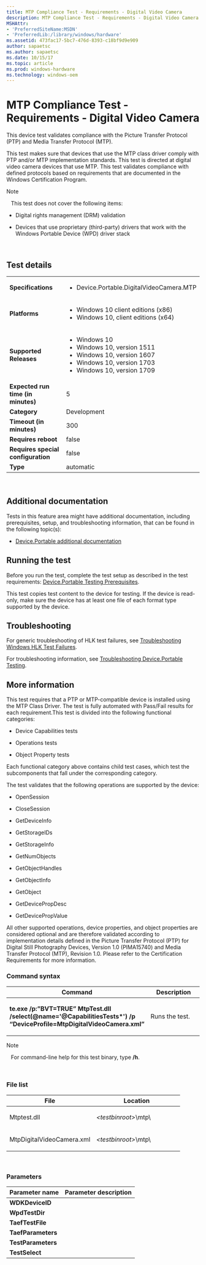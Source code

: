 ```yaml
---
title: MTP Compliance Test - Requirements - Digital Video Camera
description: MTP Compliance Test - Requirements - Digital Video Camera
MSHAttr:
- 'PreferredSiteName:MSDN'
- 'PreferredLib:/library/windows/hardware'
ms.assetid: 473fac17-5bc7-476d-8393-c18bf9d9e909
author: sapaetsc
ms.author: sapaetsc
ms.date: 10/15/17
ms.topic: article
ms.prod: windows-hardware
ms.technology: windows-oem
---
```


# <span id="p_hlk_test.afb2cb4d-8fa1-4bd5-a102-f8d964358e69"></span>MTP Compliance Test - Requirements - Digital Video Camera


This device test validates compliance with the Picture Transfer Protocol (PTP) and Media Transfer Protocol (MTP).

This test makes sure that devices that use the MTP class driver comply with PTP and/or MTP implementation standards. This test is directed at digital video camera devices that use MTP. This test validates compliance with defined protocols based on requirements that are documented in the Windows Certification Program.

>[!NOTE]
>  
This test does not cover the following items:

-   Digital rights management (DRM) validation

-   Devices that use proprietary (third-party) drivers that work with the Windows Portable Device (WPD) driver stack

 

## Test details
|||
|---|---|
| **Specifications**  | <ul><li>Device.Portable.DigitalVideoCamera.MTP</li></ul> |  
| **Platforms**   | <ul><li>Windows 10 client editions (x86)</li><li>Windows 10, client editions (x64)</li></ul> |
| **Supported Releases** | <ul><li>Windows 10</li><li>Windows 10, version 1511</li><li>Windows 10, version 1607</li><li>Windows 10, version 1703</li><li>Windows 10, version 1709</li></ul> |
|**Expected run time (in minutes)**| 5 |
|**Category**| Development |
|**Timeout (in minutes)**| 300 |
|**Requires reboot**| false |
|**Requires special configuration**| false |
|**Type**| automatic |

 

## <span id="Additional_documentation"></span><span id="additional_documentation"></span><span id="ADDITIONAL_DOCUMENTATION"></span>Additional documentation


Tests in this feature area might have additional documentation, including prerequisites, setup, and troubleshooting information, that can be found in the following topic(s):

-   [Device.Portable additional documentation](device-portable-additional-documentation.md)

## <span id="Running_the_test"></span><span id="running_the_test"></span><span id="RUNNING_THE_TEST"></span>Running the test


Before you run the test, complete the test setup as described in the test requirements: [Device.Portable Testing Prerequisites](deviceportable-testing-prerequisites.md).

This test copies test content to the device for testing. If the device is read-only, make sure the device has at least one file of each format type supported by the device.

## <span id="Troubleshooting"></span><span id="troubleshooting"></span><span id="TROUBLESHOOTING"></span>Troubleshooting


For generic troubleshooting of HLK test failures, see [Troubleshooting Windows HLK Test Failures](..\user\troubleshooting-windows-hlk-test-failures.md).

For troubleshooting information, see [Troubleshooting Device.Portable Testing](troubleshooting-deviceportable-testing.md).

## <span id="More_information"></span><span id="more_information"></span><span id="MORE_INFORMATION"></span>More information


This test requires that a PTP or MTP-compatible device is installed using the MTP Class Driver. The test is fully automated with Pass/Fail results for each requirement.This test is divided into the following functional categories:

-   Device Capabilities tests

-   Operations tests

-   Object Property tests

Each functional category above contains child test cases, which test the subcomponents that fall under the corresponding category.

The test validates that the following operations are supported by the device:

-   OpenSession

-   CloseSession

-   GetDeviceInfo

-   GetStorageIDs

-   GetStorageInfo

-   GetNumObjects

-   GetObjectHandles

-   GetObjectInfo

-   GetObject

-   GetDevicePropDesc

-   GetDevicePropValue

All other supported operations, device properties, and object properties are considered optional and are therefore validated according to implementation details defined in the Picture Transfer Protocol (PTP) for Digital Still Photography Devices, Version 1.0 (PIMA15740) and Media Transfer Protocol (MTP), Revision 1.0. Please refer to the Certification Requirements for more information.

### <span id="Command_syntax"></span><span id="command_syntax"></span><span id="COMMAND_SYNTAX"></span>Command syntax

<table>
<colgroup>
<col width="50%" />
<col width="50%" />
</colgroup>
<thead>
<tr class="header">
<th>Command</th>
<th>Description</th>
</tr>
</thead>
<tbody>
<tr class="odd">
<td><p><strong>te.exe /p:”BVT=TRUE” MtpTest.dll /select(@name='@CapabilitiesTests*') /p “DeviceProfile=MtpDigitalVideoCamera.xml”</strong></p></td>
<td><p>Runs the test.</p></td>
</tr>
</tbody>
</table>

>[!NOTE]
>  
For command-line help for this test binary, type **/h**.

 

### <span id="File_list"></span><span id="file_list"></span><span id="FILE_LIST"></span>File list

<table>
<colgroup>
<col width="50%" />
<col width="50%" />
</colgroup>
<thead>
<tr class="header">
<th>File</th>
<th>Location</th>
</tr>
</thead>
<tbody>
<tr class="odd">
<td><p>Mtptest.dll</p></td>
<td><p><em>&lt;testbinroot&gt;</em>\mtp\</p></td>
</tr>
<tr class="even">
<td><p>MtpDigitalVideoCamera.xml</p></td>
<td><p><em>&lt;testbinroot&gt;</em>\mtp\</p></td>
</tr>
</tbody>
</table>

 

### <span id="Parameters"></span><span id="parameters"></span><span id="PARAMETERS"></span>Parameters

| Parameter name     | Parameter description |
|--------------------|-----------------------|
| **WDKDeviceID**    |                       |
| **WpdTestDir**     |                       |
| **TaefTestFile**   |                       |
| **TaefParameters** |                       |
| **TestParameters** |                       |
| **TestSelect**     |                       |

 

 

 






